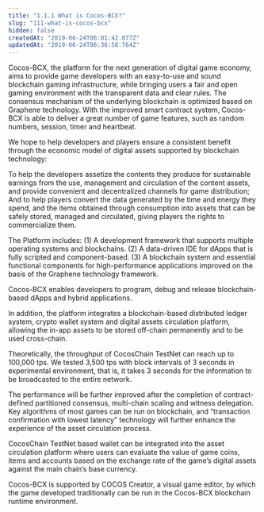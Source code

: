 ```yaml
---
title: "1.1.1 What is Cocos-BCX?"
slug: "111-what-is-cocos-bcx"
hidden: false
createdAt: "2019-06-24T06:01:42.077Z"
updatedAt: "2019-06-24T06:36:58.764Z"
---
```

Cocos-BCX, the platform for the next generation of digital game economy, aims to provide game developers with an easy-to-use and sound blockchain gaming infrastructure, while bringing users a fair and open gaming environment with the transparent data and clear rules. The consensus mechanism of the underlying blockchain is optimized based on Graphene technology. With the improved smart contract system, Cocos-BCX is able to deliver a great number of game features, such as random numbers, session, timer and heartbeat.

We hope to help developers and players ensure a consistent benefit through the economic model of digital assets supported by blockchain technology: 

To help the developers assetize the contents they produce for sustainable earnings from the use, management and circulation of the content assets, and provide convenient and decentralized channels for game distribution; 
And to help players convert the data generated by the time and energy they spend, and the items obtained through consumption into assets that can be safely stored, managed and circulated, giving players the rights to commercialize them.

The Platform includes: 
(1) A development framework that supports multiple operating systems and blockchains. 
(2) A data-driven IDE for dApps that is fully scripted and component-based. 
(3) A blockchain system and essential functional components for high-performance applications improved on the basis of the Graphene technology framework. 

Cocos-BCX enables developers to program, debug and release blockchain-based dApps and hybrid applications.

In addition, the platform integrates a blockchain-based distributed ledger system, crypto wallet system and digital assets circulation platform, allowing the in-app assets to be stored off-chain permanently and to be used cross-chain.

Theoretically, the throughput of CocosChain TestNet can reach up to 100,000 tps. We tested 3,500 tps with block intervals of 3 seconds in experimental environment, that is, it takes 3 seconds for the information to be broadcasted to the entire network.

The performance will be further improved after the completion of contract-defined partitioned consensus, multi-chain scaling and witness delegation. Key algorithms of most games can be run on blockchain, and “transaction confirmation with lowest latency” technology will further enhance the experience of the asset circulation process.

CocosChain TestNet based wallet can be integrated into the asset circulation platform where users can evaluate the value of game coins, items and accounts based on the exchange rate of the game’s digital assets against the main chain’s base currency.

Cocos-BCX is supported by COCOS Creator, a visual game editor, by which the game developed traditionally can be run in the Cocos-BCX blockchain runtime environment.